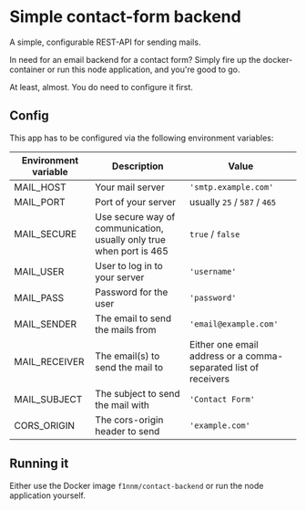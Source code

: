 # Simple contact-form backend
A simple, configurable REST-API for sending mails.

In need for an email backend for a contact form? Simply fire up the docker-container or run this node application, and you're good to go.

At least, almost. You do need to configure it first.

## Config
This app has to be configured via the following environment variables:

Environment variable | Description                                                         | Value
---------------------|---------------------------------------------------------------------|----------------------------------------------------------------
MAIL_HOST            | Your mail server                                                    | `'smtp.example.com'`
MAIL_PORT            | Port of your server                                                 | usually `25` / `587` / `465`
MAIL_SECURE          | Use secure way of communication, usually only true when port is 465 | `true` / `false`
MAIL_USER            | User to log in to your server                                       | `'username'`
MAIL_PASS            | Password for the user                                               | `'password'`
MAIL_SENDER          | The email to send the mails from                                    | `'email@example.com'`
MAIL_RECEIVER        | The email(s) to send the mail to                                    | Either one email address or a comma-separated list of receivers
MAIL_SUBJECT         | The subject to send the mail with                                   | `'Contact Form'`
CORS_ORIGIN          | The cors-origin header to send                                      | `'example.com'`

## Running it
Either use the Docker image `f1nnm/contact-backend` or run the node application yourself.